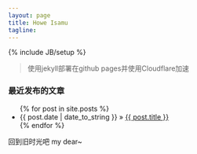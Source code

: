 ```yaml
---
layout: page
title: Howe Isamu
tagline: 
---
```

{% include JB/setup %}

> 使用jekyll部署在github pages并使用Cloudflare加速

### 最近发布的文章

<ul class="posts">
  {% for post in site.posts %}
    <li><span>{{ post.date | date_to_string }}</span> &raquo; <a href="{{ BASE_PATH }}{{ post.url }}">{{ post.title }}</a></li>
  {% endfor %}
</ul>

回到旧时光吧 my dear~
